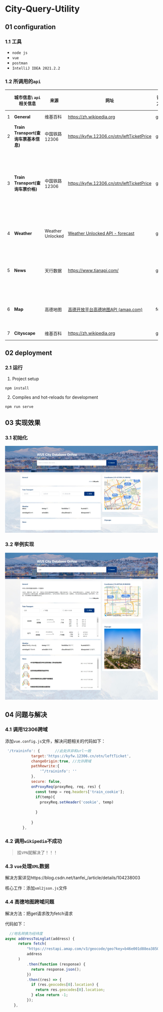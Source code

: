 # City-Query-Utility


## 01 configuration

### 1.1 工具

- `node js`
- `vue`
- `postman`
- `IntelliJ IDEA 2021.2.2`

### 1.2 所调用的`api`

|      | 城市信息\ `api`相关信息               | 来源             | 网址                                                         | 请求方式 | 参数                                                         | 返回数据类型 | 调用举例                                                     |
| ---- | ------------------------------------- | ---------------- | ------------------------------------------------------------ | -------- | ------------------------------------------------------------ | ------------ | ------------------------------------------------------------ |
| 1    | **General**                           | 维基百科         | https://zh.wikipedia.org                                     | get      | 搜索语句message                                              | `json`       | https://zh.wikipedia.org/api/rest_v1/page/summary/北京       |
| 2    | **Train Transport(查询车票基本信息)** | 中国铁路12306    | https://kyfw.12306.cn/otn/leftTicketPrice                    | get      | 日期、始发站、终点站、车票类型                               | `json`       | https://kyfw.12306.cn/otn/leftTicket/query?leftTicketDTO.train_date=2021-10-27&leftTicketDTO.from_station=北京&leftTicketDTO.to_station=广州南&purpose_codes=ADULT |
| 3    | **Train Transport(查询车票价格)**     | 中国铁路12306    | https://kyfw.12306.cn/otn/leftTicketPrice                    | get      | 火车编号、始发站编号、终点站编号、座位类型、日期（部分数据从上一个api请求中获得） | `json`       | https://kyfw.12306.cn/otn/leftTicket/queryTicketPrice?train_no=2400000Z950G&from_station_no=01&to_station_no=10&seat_types=431&train_date=2021-10-28" |
| 4    | **Weather**                           | Weather Unlocked | [Weather Unlocked API - forecast](https://developer.weatherunlocked.com/documentation/localweather/forecast) | get      | 申请的`app_id`、`app_id`以及地点经纬度                       | xml          | http://api.weatherunlocked.com/api/current/51.50,-0.12?app_id=3a537fed&app_key=6f36393f7343c2023c38f86f22eb55af |
| 5    | **News**                              | 天行数据         | https://www.tianapi.com/                                     | get      | 1.` key`（自己申请的key） 2. `areaname`（城市名）            | `json`       | http://api.tianapi.com/areanews/index?key=f7e5fea22ad13f980c22d28e7bb77a01&areaname=北京 |
| 6    | **Map**                               | 高德地图         | [高德开放平台高德地图API (amap.com)](https://lbs.amap.com/)  | fetch    | 1. ` key`（自己申请的key）2. address地点名                   | `json`       | https://restapi.amap.com/v3/geocode/geo?key=b46e001d88ea385075cc97e1c892ce37&address=北京 |
| 7    | **Cityscape**                         | 维基百科         | https://zh.wikipedia.org                                     | get      | 搜索语句message                                              | `json`       | https://zh.wikipedia.org/api/rest_v1/page/summary/北京       |

## 02 deployment

### 2.1 运行

1. Project setup

```
npm install
```

2. Compiles and hot-reloads for development

```
npm run serve
```

## 03 实现效果

### 3.1 初始化

![初始化](./初始化.jpeg)

### 3.2 举例实现

![](./举例实现.jpeg)

## 04 问题与解决

### 4.1 调用12306跨域

添加`vue.config.js`文件，解决问题相关的代码如下：

```javascript
 '/traininfo': {       //此处并非和url一致
            target:'https://kyfw.12306.cn/otn/leftTicket',
            changeOrigin:true, //允许跨域
            pathRewrite:{
                '^/traininfo': ''
            },
            secure: false,
            onProxyReq(proxyReq, req, res) {
              const temp = req.headers['train_cookie'];
              if(temp){
                proxyReq.setHeader('cookie', temp)

              }

            }
        },
```

### 4.2 调用`wikipedia`不成功

> 挂`VPN`就解决了！！！

### 4.3 `vue`处理`XML`数据

解决方案详见https://blog.csdn.net/tanfei_/article/details/104238003 

核心工作：添加`xml2json.js`文件

### 4.4 高德地图跨域问题

解决方法：把get请求改为fetch请求

代码如下：

```javascript
  //地名转换为经纬度 
async addressToLnglat(address) {
      return fetch(
          "https://restapi.amap.com/v3/geocode/geo?key=b46e001d88ea385075cc97e1c892ce37&address=" +
          address
      )
          .then(function (response) {
            return response.json();
          })
          .then((res) => {
            if (res.geocodes[0].location) {
              return res.geocodes[0].location;
            } else return -1;
          });
    },
```


